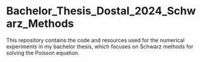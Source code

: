 # Bachelor_Thesis_Dostal_2024_Schwarz_Methods
This repository contains the code and resources used for the numerical experiments in my bachelor thesis, which focuses on Schwarz methods for solving the Poisson equation. 
